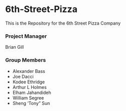 # 6th-Street-Pizza
This is the Repository for the 6th Street Pizza Company

### Project Manager
Brian Gill

### Group Members
- Alexander Bass
- Joe Dacci
- Kodee Ethridge
- Arthur L Holmes
- Elham Jahandideh
- William Segree
- Sheng ‘Tony” Sun



